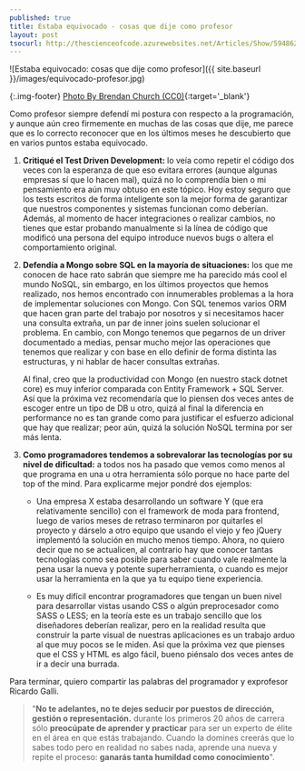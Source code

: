 ```yaml
---
published: true
title: Estaba equivocado - cosas que dije como profesor
layout: post
tsocurl: http://thescienceofcode.azurewebsites.net/Articles/Show/594862173e67156b40807c39
---
```

![Estaba equivocado: cosas que dije como profesor]({{ site.baseurl }}/images/equivocado-profesor.jpg)

{:.img-footer}
[Photo By Brendan Church (CC0)](https://unsplash.com/search/photos/ways){:target='_blank'}

Como profesor siempre defendí mi postura con respecto a la programación, y aunque aún creo firmemente en muchas de las cosas que dije, me parece que es lo correcto reconocer que en los últimos meses he descubierto que en varios puntos estaba equivocado.
<!--more-->

1. **Critiqué el Test Driven Development:** lo veía como repetir el código dos veces con la esperanza de que eso evitara errores (aunque algunas empresas sí que lo hacen mal), quizá no lo comprendía bien o mi pensamiento era aún muy obtuso en este tópico. Hoy estoy seguro que los tests escritos de forma inteligente son la mejor forma de garantizar que nuestros componentes y sistemas funcionan como deberían. Además, al momento de hacer integraciones o realizar cambios, no tienes que estar probando manualmente si la línea de código que modificó una persona del equipo introduce nuevos bugs o altera el comportamiento original.

2. **Defendía a Mongo sobre SQL en la mayoría de situaciones:** los que me conocen de hace rato sabrán que siempre me ha parecido más cool el mundo NoSQL, sin embargo, en los últimos proyectos que hemos realizado, nos hemos encontrado con innumerables problemas a la hora de implementar soluciones con Mongo. Con SQL tenemos varios ORM que hacen gran parte del trabajo por nosotros y si necesitamos hacer una consulta extraña, un par de inner joins suelen solucionar el problema. En cambio, con Mongo tenemos que pegarnos de un driver documentado a medias, pensar mucho mejor las operaciones que tenemos que realizar y con base en ello definir de forma distinta las estructuras, y ni hablar de hacer consultas extrañas.

   Al final, creo que la productividad con Mongo (en nuestro stack dotnet core) es muy inferior comparada con Entity Framework + SQL Server. Así que la próxima vez recomendaría que lo piensen dos veces antes de escoger entre un tipo de DB u otro, quizá al final la diferencia en performance no es tan grande como para justificar el esfuerzo adicional que hay que realizar; peor aún, quizá la solución NoSQL termina por ser más lenta.

3. **Como programadores tendemos a sobrevalorar las tecnologías por su nivel de dificultad:** a todos nos ha pasado que vemos como menos al que programa en una u otra herramienta sólo porque no hace parte del top of the mind. Para explicarme mejor pondré dos ejemplos:

    * Una empresa X estaba desarrollando un software Y (que era relativamente sencillo) con el framework de moda para frontend, luego de varios meses de retraso terminaron por quitarles el proyecto y dárselo a otro equipo que usando el viejo y feo jQuery implementó la solución en mucho menos tiempo. Ahora, no quiero decir que no se actualicen, al contrario hay que conocer tantas tecnologías como sea posible para saber cuando vale realmente la pena usar la nueva y potente superherramienta, o cuando es mejor usar la herramienta en la que ya tu equipo tiene experiencia.

    * Es muy difícil encontrar programadores que tengan un buen nivel para desarrollar vistas usando CSS o algún preprocesador como SASS o LESS; en la teoría este es un trabajo sencillo que los diseñadores deberían realizar, pero en la realidad resulta que construir la parte visual de nuestras aplicaciones es un trabajo arduo al que muy pocos se le miden. Así que la próxima vez que pienses que el CSS y HTML es algo fácil, bueno piénsalo dos veces antes de ir a decir una burrada.

Para terminar, quiero compartir las palabras del programador y exprofesor Ricardo Galli.

> "**No te adelantes, no te dejes seducir por puestos de dirección, gestión o representación.** durante los primeros 20 años de carrera sólo **preocúpate de aprender y practicar** para ser un experto de élite en el área en que estás trabajando. Cuando la domines creerás que lo sabes todo pero en realidad no sabes nada, aprende una nueva y repite el proceso: **ganarás tanta humildad como conocimiento**".
